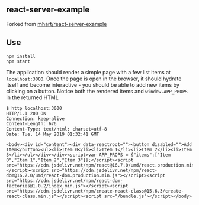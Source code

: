 react-server-example
--------------------

Forked from [mhart/react-server-example](https://github.com/mhart/react-server-example)

## Use

```
npm install
npm start
```

The application should render a simple page with a few list items at `localhost:3000`. Once the page is open in the browser, it should hydrate itself and become interactive - you should be able to add new items by clicking on a button. Notice both the rendered items and `window.APP_PROPS` in the returned HTML

```text
$ http localhost:3000
HTTP/1.1 200 OK
Connection: keep-alive
Content-Length: 676
Content-Type: text/html; charset=utf-8
Date: Tue, 14 May 2019 01:32:41 GMT

<body><div id="content"><div data-reactroot=""><button disabled="">Add Item</button><ul><li>Item 0</li><li>Item 1</li><li>Item 2</li><li>Item 3</li></ul></div></div><script>var APP_PROPS = {"items":["Item 0","Item 1","Item 2","Item 3"]};</script><script src="https://cdn.jsdelivr.net/npm/react@16.7.0/umd/react.production.min.js"></script><script src="https://cdn.jsdelivr.net/npm/react-dom@16.7.0/umd/react-dom.production.min.js"></script><script src="https://cdn.jsdelivr.net/npm/react-dom-factories@1.0.2/index.min.js"></script><script src="https://cdn.jsdelivr.net/npm/create-react-class@15.6.3/create-react-class.min.js"></script><script src="/bundle.js"></script></body>
```
